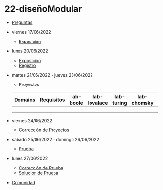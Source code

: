 # 22-diseñoModular

- [Preguntas](https://escuela.it/cursos/curso-recurrencia-desarrollo-software/clase/patron)
- viernes 17/06/2022
  - [Exposición](https://escuela.it/cursos/curso-recurrencia-desarrollo-software/clase/patron)
- lunes 20/06/2022
  - [Exposición](https://escuela.it/cursos/curso-recurrencia-desarrollo-software/clase/patron)
  - [Registro](https://forms.gle/pA2QvsW32P4KtTD77)
- martes 21/06/2022 - jueves 23/06/2022
  - Proyectos
  
  |Domains|Requisitos|lab-boole|lab-lovalace|lab-turing|lab-chomsky|lab-bernersLee|
  |-------|----------|---------|------------|----------|-----------|--------------|
  |       |          |         |            |          |           |              |
  |       |          |         |            |          |           |              |
  |       |          |         |            |          |           |              |
- viernes 24/06/2022
  - [Corrección de Proyectos](https://escuela.it/cursos/curso-recurrencia-desarrollo-software/clase/patron)
- sabado 25/06/2022 - domingo 26/06/2022
  - [Prueba](https://forms.gle/hB9UJoN2PYiexctH8)
- lunes 27/06/2022
  - [Corrección de Prueba](https://escuela.it/cursos/curso-recurrencia-desarrollo-software/clase/patron)
  - [Solución de Prueba](https://docs.google.com/spreadsheets/d/1Uwtqa5VdD5wK2X7eLgkS6_th16aPnsW8pa5Ft2TyLPo/edit#gid=0)
- [Comunidad](https://escuela.it/)